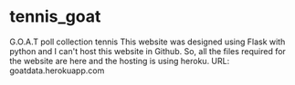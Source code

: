 # tennis_goat
 G.O.A.T poll collection tennis
This website was designed using Flask with python and I can't host this website in Github. So, all the files required for the website are here and the hosting is using heroku.
URL: goatdata.herokuapp.com
